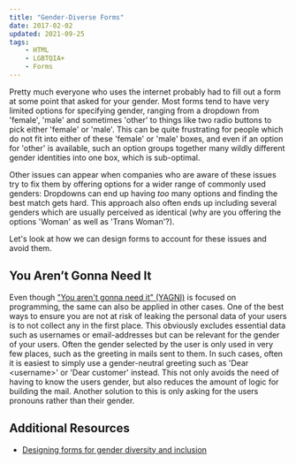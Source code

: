 ```yaml
---
title: "Gender-Diverse Forms"
date: 2017-02-02
updated: 2021-09-25
tags:
    - HTML
    - LGBTQIA+
    - Forms
---
```


Pretty much everyone who uses the internet probably had to fill out a form at some point that asked for your gender. Most forms tend to have very limited options for specifying gender, ranging from a dropdown from 'female', 'male' and sometimes 'other' to things like two radio buttons to pick either 'female' or 'male'.
This can be quite frustrating for people which do not fit into either of these 'female' or 'male' boxes, and even if an option for 'other' is available, such an option groups together many wildly different gender identities into one box, which is sub-optimal.

Other issues can appear when companies who are aware of these issues try to fix them by offering options for a wider range of commonly used genders: Dropdowns can end up having _too_ many options and finding the best match gets hard. This approach also often ends up including several genders which are usually perceived as identical (why are you offering the options 'Woman' as well as 'Trans Woman'?).

Let's look at how we can design forms to account for these issues and avoid them.

<!-- more -->

## You Aren’t Gonna Need It

Even though ["You aren't gonna need it" (YAGNI)](https://en.wikipedia.org/wiki/You_aren%27t_gonna_need_it) is focused on programming, the same can also be applied in other cases. One of the best ways to ensure you are not at risk of leaking the personal data of your users is to not collect any in the first place. This obviously excludes essential data such as usernames or email-addresses but can be relevant for the gender of your users.
Often the gender selected by the user is only used in very few places, such as the greeting in mails sent to them. In such cases, often it is easiest to simply use a gender-neutral greeting such as 'Dear \<username\>' or 'Dear customer' instead. This not only avoids the need of having to know the users gender, but also reduces the amount of logic for building the mail. Another solution to this is only asking for the users pronouns rather than their gender.

<!--
## How it's been so far:

Most forms currently have a structure similar to this:

![Old Gender Form](form_old_1.png)

or this:

![Old Gender Form with Radio buttons](form_old_2.png)

As you already might have guessed: You can't possible include all gender labels into a list like this.

## A possible solution

So here is an idea how to solve this:
Instead of asking for an explicit gender, simply asking for the preferred pronoun is way easier - most of the time that is the only thing a gender selection input is used for anyways. While this is obviously quite a bit of a change, I feel like this would be a relatively minor change with quite an improvement on inclusion.
Here is an example on how this could look:

![Form with pronoun-sentence](form_new_1.png)

In this case we use a sentence where we ask for the users pronouns in the subjective and possessive form,
allowing us to interact with the user using the correct pronouns.

## Names and legal names

In cases where you need the users legal name, for example when sending receipts,
including an optional text-field for the legal name can be a good idea:

![Form with pronoun-sentence and optional legal name](form_new_2.png) -->

## Additional Resources

-   [Designing forms for gender diversity and inclusion](https://uxdesign.cc/designing-forms-for-gender-diversity-and-inclusion-d8194cf1f51)
